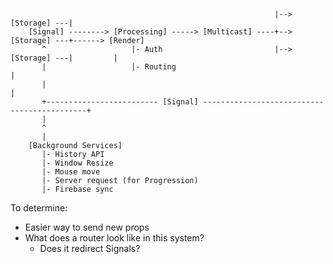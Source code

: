 ```
                                                           |--> [Storage] ---|
    [Signal] --------> [Processing] -----> [Multicast] ----+--> [Storage] ---+------> [Render]
       ^                   |- Auth                         |--> [Storage] ---|         |
       |                   |- Routing                                                  |
       |                                                                               |
       +------------------------- [Signal] --------------------------------------------+
       |
       ^
       |
    [Background Services]
       |- History API
       |- Window Resize
       |- Mouse move
       |- Server request (for Progression)
       |- Firebase sync

```

To determine:

- Easier way to send new props
- What does a router look like in this system?
  - Does it redirect Signals?
